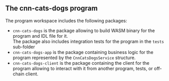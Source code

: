 ## The **cnn-cats-dogs** program

The program workspace includes the following packages:
- `cnn-cats-dogs` is the package allowing to build WASM binary for the program and IDL file for it.  
  The package also includes integration tests for the program in the `tests` sub-folder
- `cnn-cats-dogs-app` is the package containing business logic for the program represented by the `CnnCatsDogsService` structure.  
- `cnn-cats-dogs-client` is the package containing the client for the program allowing to interact with it from another program, tests, or
  off-chain client.


